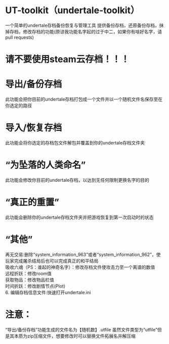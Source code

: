 # UT-toolkit（undertale-toolkit）
一个简单的undertale存档备份恢复与管理工具
提供备份存档，还原备份存档，抹掉存档，修改存档的功能(原谅我功能名字起的过于中二，如果你有啥好名字，请pull requests)
# 请不要使用steam云存档！！！
# 导出/备份存档
此功能会把你目前的undertale存档打包成一个文件并以一个随机文件名保存至在你选定的路径
# 导入/恢复存档
此功能会将你选定的存档包文件解包并覆盖到你的undertale存档文件夹
# “为坠落的人类命名”
此功能会修改你目前的undertale存档，以达到无任何限制更换名字的目的
# “真正的重置”
此功能会删除你的undertale存档文件夹并把游戏恢复到第一次启动时的状态
# “其他”
再无交易:删除“system_information_963”或者“system_information_962”，使玩家完成屠杀结局后也可以完成真正的和平结局  
吸收六魂（PS：谁起的神奇名字）：修改存档文件使攻击力至一个离谱的数值  
远程折跃：修改room值  
获取物品：修改物品栏值  
时间折跃：修改剧情节点(Plot)  
6. 编辑存档信息文件:快速打开undertale.ini
# 注意：
“导出/备份存档”功能生成的文件名为【随机数】.utfile
虽然文件类型为“utfile”但是其本质为zip压缩文件，想要修改时可以替换文件拓展名并解压缩
